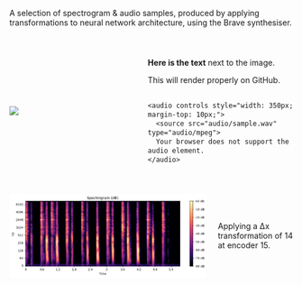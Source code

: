 <!-- Render the images and descriptions side by side -->

A selection of spectrogram & audio samples, produced by applying transformations to neural network architecture, using the Brave synthesiser. 

<div style="display: flex; align-items: center; margin-bottom: 40px; margin-top: 40px;">
  <img src="spectrograms/sample.png alt="Example" style="width: 350px; margin-right: 20px;">

  <div style="display: flex; flex-direction: column; justify-content: center;">
    <div>
      <p><strong>Here is the text</strong> next to the image.</p>
      <p>This will render properly on GitHub.</p>
    </div>

    <audio controls style="width: 350px; margin-top: 10px;">
      <source src="audio/sample.wav" type="audio/mpeg">
      Your browser does not support the audio element.
    </audio>
  </div>
</div>

<div style="display: flex; align-items: center; margin-bottom: 40px; margin-top: 40px;">
  <img src="spectrograms/sample1.png" alt="Example" style="width: 350px; margin-right: 20px;">
  <div>
    <p>Applying a &Delta;x transformation of 14 at encoder 15.</p>
  </div>
</div>
